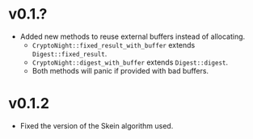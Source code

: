 # v0.1.?

- Added new methods to reuse external buffers instead of allocating.
  - `CryptoNight::fixed_result_with_buffer` extends `Digest::fixed_result`.
  - `CryptoNight::digest_with_buffer` extends `Digest::digest`.
  - Both methods will panic if provided with bad buffers.

# v0.1.2

- Fixed the version of the Skein algorithm used.
